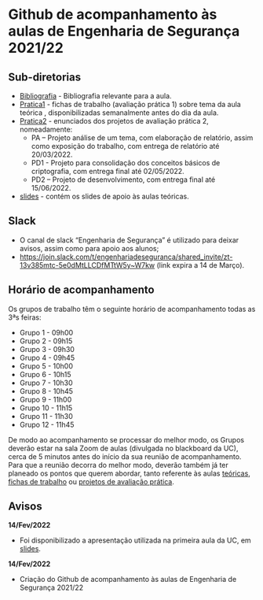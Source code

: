 # Github de acompanhamento às aulas de Engenharia de Segurança 2021/22

## Sub-diretorias

- [Bibliografia](Bibliografia) - Bibliografia relevante para a aula.
- [Pratica1](Pratica1) - fichas de trabalho (avaliação prática 1) sobre tema da aula teórica , disponibilizadas semanalmente antes do dia da aula.
- [Pratica2](Pratica2) - enunciados dos projetos de avaliação prática 2, nomeadamente:
    - PA – Projeto análise de um tema, com elaboração de relatório, assim como exposição do trabalho, com entrega de relatório até 20/03/2022.
    - PD1 - Projeto para consolidação dos conceitos básicos de criptografia, com entrega final até 02/05/2022.
    - PD2 – Projeto de desenvolvimento, com entrega final até 15/06/2022.
- [slides](slides) - contém os slides de apoio às aulas teóricas.


## Slack

+ O canal de slack “Engenharia de Segurança” é utilizado para deixar avisos, assim como para apoio aos alunos;
+ https://join.slack.com/t/engenhariadeseguranca/shared_invite/zt-13v385mtc-5e0dMtLLCDfMTtW5y~W7kw (link expira a 14 de Março). 


## Horário de acompanhamento

Os grupos de trabalho têm o seguinte horário de acompanhamento todas as 3ªs feiras:

+ Grupo 1 - 09h00
+ Grupo 2 - 09h15
+ Grupo 3 - 09h30
+ Grupo 4 - 09h45
+ Grupo 5 - 10h00
+ Grupo 6 - 10h15
+ Grupo 7 - 10h30
+ Grupo 8 - 10h45
+ Grupo 9 - 11h00
+ Grupo 10 - 11h15
+ Grupo 11 - 11h30
+ Grupo 12 - 11h45

De modo ao acompanhamento se processar do melhor modo, os Grupos deverão estar na sala Zoom de aulas (divulgada no blackboard da UC), cerca de 5 minutos antes do início da sua reunião de acompanhamento. Para que a reunião decorra do melhor modo, deverão também já ter planeado os pontos que querem abordar, tanto referente às aulas [teóricas](slides), [fichas de trabalho](Pratica1) ou [projetos de avaliação prática](Pratica2).

## Avisos 


**14/Fev/2022**

- Foi disponibilizado a apresentação utilizada na primeira aula da UC, em [slides](slides).

**14/Fev/2022**

- Criação do Github de acompanhamento às aulas de Engenharia de Segurança 2021/22



